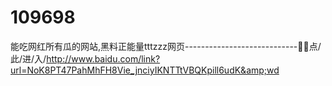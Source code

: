 # 109698
能吃网红所有瓜的网站,黑料正能量tttzzz网页----------------------------👵👵点/此/进/入/http://www.baidu.com/link?url=NoK8PT47PahMhFH8Vie_jnciyIKNTTtVBQKpill6udK&amp;wd
